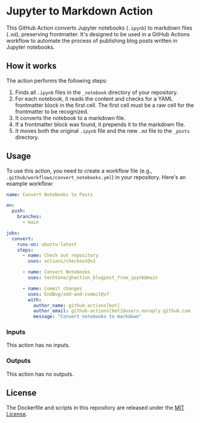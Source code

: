 # Jupyter to Markdown Action

This GitHub Action converts Jupyter notebooks (`.ipynb`) to markdown files (`.md`), preserving frontmatter. It's designed to be used in a GitHub Actions workflow to automate the process of publishing blog posts written in Jupyter notebooks.

## How it works

The action performs the following steps:

1.  Finds all `.ipynb` files in the `_notebook` directory of your repository.
2.  For each notebook, it reads the content and checks for a YAML frontmatter block in the first cell. The first cell must be a raw cell for the frontmatter to be recognized.
3.  It converts the notebook to a markdown file.
4.  If a frontmatter block was found, it prepends it to the markdown file.
5.  It moves both the original `.ipynb` file and the new `.md` file to the `_posts` directory.

## Usage

To use this action, you need to create a workflow file (e.g., `.github/workflows/convert_notebooks.yml`) in your repository. Here's an example workflow:

```yaml
name: Convert Notebooks to Posts

on:
  push:
    branches:
      - main

jobs:
  convert:
    runs-on: ubuntu-latest
    steps:
      - name: Check out repository
        uses: actions/checkout@v2

      - name: Convert Notebooks
        uses: techtana/ghaction_blogpost_from_ipynb@main

      - name: Commit changes
        uses: EndBug/add-and-commit@v7
        with:
          author_name: github-actions[bot]
          author_email: github-actions[bot]@users.noreply.github.com
          message: "Convert notebooks to markdown"
```

### Inputs

This action has no inputs.

### Outputs

This action has no outputs.

## License

The Dockerfile and scripts in this repository are released under the [MIT License](LICENSE).
